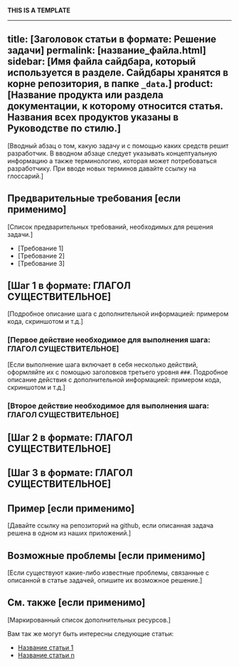 **THIS IS A TEMPLATE**

---
title: [Заголовок статьи в формате: Решение задачи]
permalink: [название_файла.html]
sidebar: [Имя файла сайдбара, который используется в разделе. Сайдбары хранятся в корне репозитория, в папке `_data`.]
product: [Название продукта или раздела документации, к которому относится статья. Названия всех продуктов указаны в Руководстве по стилю.]
---

[Вводный абзац о том, какую задачу и с помощью каких средств решит разработчик. В вводном абзаце следует указывать концептуальную информацию а также терминологию, которая может потребоваться разработчику. При вводе новых терминов давайте ссылку на глоссарий.]

## Предварительные требования [если применимо]

[Список предварительных требований, необходимых для решения задачи.]

* [Требование 1]
* [Требование 2]
* [Требование 3]

## [Шаг 1 в формате: ГЛАГОЛ СУЩЕСТВИТЕЛЬНОЕ]

[Подробное описание шага с дополнительной информацией: примером кода, скриншотом и т.д.]

### [Первое действие необходимое для выполнения шага: ГЛАГОЛ СУЩЕСТВИТЕЛЬНОЕ]

[Если выполнение шага включает в себя несколько действий, оформляйте их с помощью заголовков третьего уровня `###`. Подробное описание действия с дополнительной информацией: примером кода, скриншотом и т.д.]

### [Второе действие необходимое для выполнения шага: ГЛАГОЛ СУЩЕСТВИТЕЛЬНОЕ]

## [Шаг 2 в формате: ГЛАГОЛ СУЩЕСТВИТЕЛЬНОЕ]

## [Шаг 3 в формате: ГЛАГОЛ СУЩЕСТВИТЕЛЬНОЕ]

## Пример [если применимо]

[Давайте ссылку на репозиторий на github, если описанная задача решена в одном из наших приложений.]

## Возможные проблемы [если применимо]

[Если существуют какие-либо известные проблемы, связанные с описанной в статье задачей, опишите их возможное решение.]

## См. также [если применимо]

[Маркированный список дополнительных ресурсов.]

Вам так же могут быть интересны следующие статьи:

* [Название статьи 1](./ссылка_на_статью_1.html)
* [Название статьи n](./ссылка_на_статью_n.html)
